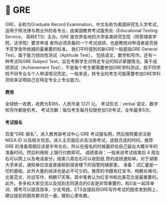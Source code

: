 # 📃 GRE

&#x20;   GRE，全称为Graduate Record Examination，中文名称为美国研究生入学考试， 适用于除法律与商业外的各专业，由美国教育考试服务处（Educational Testing Service， 简称ETS）主办。GRE 是世界各地的大学各类研究生院（除管理类学院，法学院）要求申请 者所必须具备的一个考试成绩，也是教授对申请者是否授予奖学金所依据的最重要的标准。 我们平时提到的新GRE一般是指GRE General Test，属于能力倾向性测试（Aptitude Test）， 包括语文、数学和写作。还有一种考试叫GRE Subject Test，旨在考察学生对特定专业的知识掌握情况，属于成绩测试（Achievement Test），不是每个考生都需要参加GRE学科测试，视不同学校不同专业与个人申请情况而定。一般来说，转专业的考生可能需要参加GRE学科测验来证明自己在特定专业上专业能力。&#x20;

#### 费用

全球统一收费，收费为$185，人民币是 1221 元。 考试形式：verbal 语文、数学和写作都是机考。 考试次数：每位考生每月仅限参加1次考试，全年最多5次。&#x20;

#### 考试报名

百度“GRE 报名”，进入教育部考试中心 GRE 考试报名网，然后按照要求注册 NEEA ID 以及相关信息。进入主页面后点击注册考试，选取合适的时间。推荐 GRE 的准备周期应该是半年左右，所以在报名的时候最好给自己留出大概半年的准备时间。然后利用网 上银行付款即可。 成绩查询：一般来说考试结束后 4 周左右可以网上以及电话查分，结束八周左右可以收到纸 质的成绩通知单。对于湖南大学来说，通知单应该是直接邮到宿舍楼下的宿管阿姨那里。 准备：词汇量是一切的基础，此外大量的阅读也是必不可少的。推荐的书籍有红宝书、杨鹏长难句、北美范文、孙远写作、杨鹏17天等。其中笔者认为红宝书和北美范文是最重要的。 此外，多多和大家交流以及找到志同道合的G友是非常重要的，和G友一起背单词、模考可以提高效率，少走弯路。ETS会提前将GRE写作考试的题库发到网上，建议提前将题库都浏览一遍，做到心里有数。
